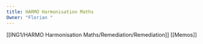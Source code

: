 ```yaml
---
title: HARMO Harmonisation Maths
Owner: "Florian "
---
```

[[ING1/HARMO Harmonisation Maths/Remediation/Remediation]]
[[Memos]]